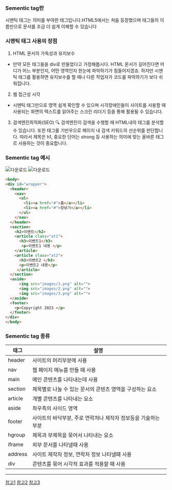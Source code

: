 ### Sementic tag란
시맨틱 태그는 의미를 부여한 태그입니다.HTML5에서는 처음 등장했으며 태그들의 이름만으로 문서를 조금 더 쉽게 이해할 수 있습니다 


### 시맨틱 태그 사용의 장점

1. HTML 문서의 가독성과 유지보수
- 만약 모든 태그들을 div로 만들었다고 가정해봅시다. HTML 문서가 길어진다면 어디가 어느 부분인지, 어떤 영역인지 한눈에 파악하기가 힘들어지겠죠. 하지만 시맨틱 태그를 활용하면 유지보수를 할 때나 다른 작업자가 코드를 파악하기가 보다 쉬워집니다.

2. 웹 접근성 시각
- 시맨틱 태그만으로  영역 쉽게 확인할 수 있으며 시각장애인들이 사이트를 사용할 때 사용되는 화면의 텍스트를 읽어주는 스크린 리더기 등을 통해 활용될 수 있습니다.

3. 검색엔진최적화(SEO) 🔍 
검색엔진이 검색을 수행할 때 HTML내의 태그를 분석할 수 있습니다.
또한 태그를 기반우으로 페이지 내 검색 키워드의 선순위를 판단합니다. 따라서 제목은 h1, 중요한 단어는 strong 등 사용하는  의미에 맞는 올바른 태그르 사용하는 것이 중요합니다.

### Sementic tag 예시
![다운로드](https://github.com/whl5105/Frontend-Study/assets/73993670/14c9e2d3-ac73-485c-802a-b67a01689258)
![다운로드](https://github.com/whl5105/Frontend-Study/assets/73993670/e4e9e1cb-7b97-4e58-8a86-34605588d6d1)


```html
<body>
<div id="wrapper">
  <header>
    <nav>
      <ul>
        <li><a href="#">홉</a></li>
        <li><a href="#">장보기</a></li>
      </ul>
    </nav>
  </header>
  <section>
    <h2>이벤트</h2>
    <article class="at1">  
      <h3>이벤트1</h3>
       <p>이벤트1 내용 </p>
    </article>
    <article class="at2"> 
      <h3>이벤트2 </h3>
      <p>이벤트2 내용</p>
     </article>
  </section>
  <aside>
      <img src="images/1.png" alt="">
      <img src="images/2.png" alt="">
      <img src="images/3.png" alt="">
  </aside>
  <footer>
    <p>Copyright 2023 </p>
  </footer>
</div>
</body>
```
### Sementic tag 종류
|태그|설명|
|------|---|
|header|사이트의 머리부분에 사용|
|nav|웹 페이지 메뉴를 만들 때 사용|
|main|메인 콘텐츠를 나타내는데 사용|
|section|제목별로 나눌 수 있는 문서의 콘텐츠 영역을 구성하는 요소|
|article|개별 콘텐츠를 나타내는 요소|
|aside|좌우측의 사이드 영역|
|footer|사이트의 바닥부분, 주로 연락처나 제작자 정보등을 기술하는 부분|
|hgroup|제목과 부제목을 묶어서 나타내는 요소|
|iframe|외부 문서를 나타낼때 사용|
|address|사이트 제작자 정보, 연락처 정보 나타낼때 사용|
|div|콘텐츠를 묶어 시각적 효과를 적용할 때 사용|



<hr/>


[참고1](https://coding-factory.tistory.com/883)
[참고2](https://velog.io/@syoung125/%EC%8B%9C%EB%A7%A8%ED%8B%B1-%ED%83%9C%EA%B7%B8-Semantic-Tag-%EC%9E%98-%EC%82%AC%EC%9A%A9%ED%95%98%EA%B8%B0)
[참고3](https://sangyeon96.gitbooks.io/do-it-html5-css3/content/Chapter10-2.html)



